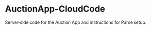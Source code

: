 AuctionApp-CloudCode
====================

Server-side code for the Auction App and instructions for Parse setup.
